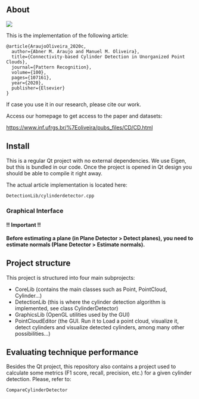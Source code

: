 ## About

![](https://www.inf.ufrgs.br/%7Eoliveira/pubs_files/CD/teaser.png)

This is the implementation of the following article:

```
@article{AraujoOliveira_2020c,
  author={Abner M. Araujo and Manuel M. Oliveira},
  title={Connectivity-based Cylinder Detection in Unorganized Point Clouds},
  journal={Pattern Recognition},
  volume={100},
  pages={107161},
  year={2020},
  publisher={Elsevier}
}
```

If case you use it in our research, please cite our work.

Access our homepage to get access to the paper and datasets:

https://www.inf.ufrgs.br/%7Eoliveira/pubs_files/CD/CD.html

## Install 

This is a regular Qt project with no external dependencies. We use Eigen, but this is bundled in our code. Once the project is opened in Qt design you should be able to compile it right away.

The actual article implementation is located here:

`DetectionLib/cylinderdetector.cpp`

### Graphical Interface 

#### !! Important !!

**Before estimating a plane (in Plane Detector > Detect planes), you need to estimate normals (Plane Detector > Estimate normals).**

## Project structure

This project is structured into four main subprojects:
- CoreLib (contains the main classes such as Point, PointCloud, Cylinder...)
- DetectionLib (this is where the cylinder detection algorithm is implemented, see class CylinderDetector)
- GraphicsLib (OpenGL utilities used by the GUI)
- PointCloudEditor (the GUI. Run it to Load a point cloud, visualize it, detect cylinders and visualize detected cylinders, among many other possibilities...) 

## Evaluating technique performance 

Besides the Qt project, this repository also contains a project used to calculate some metrics (F1 score, recall, precision, etc.) for a given cylinder detection. Please, refer to: 

`CompareCylinderDetector`

